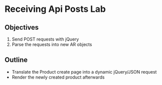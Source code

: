 # Receiving Api Posts Lab

## Objectives

  1. Send POST requests with jQuery
  2. Parse the requests into new AR objects

## Outline

  * Translate the Product create page into a dynamic jQuery/JSON request
  * Render the newly created product afterwards

